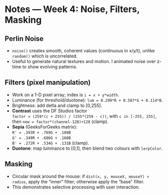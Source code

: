 # Notes — Week 4: Noise, Filters, Masking

## Perlin Noise
- `noise()` creates smooth, coherent values (continuous in x/y/t), unlike `random()` which is uncorrelated. 
- Useful to generate natural textures and motion. I animated noise over z-time to show evolving patterns.

## Filters (pixel manipulation)
- Work on a 1-D pixel array; index is `i = x + y*width`.
- Luminance (for threshold/duotone): `lum = 0.299*R + 0.587*G + 0.114*B`.
- Brightness: add delta and clamp to [0,255].
- **Contrast** uses the DF Studios factor  
  `factor = (259*(c + 255)) / (255*(259 - c))`, with `c in [-255, 255]`,  
  then `new = factor*(channel-128)+128` (clamp).
- **Sepia** (GeeksForGeeks matrix):  
  `R' = .393R + .769G + .189B`  
  `G' = .349R + .686G + .168B`  
  `B' = .272R + .534G + .131B` (clamp).
- **Duotone**: map luminance to [0,1], then blend two colours with `lerpColor`.

## Masking
- Circular mask around the mouse: if `dist(x, y, mouseX, mouseY) < radius`, apply the “inner” filter; otherwise apply the “base” filter.
- This demonstrates selective processing with user interaction.
